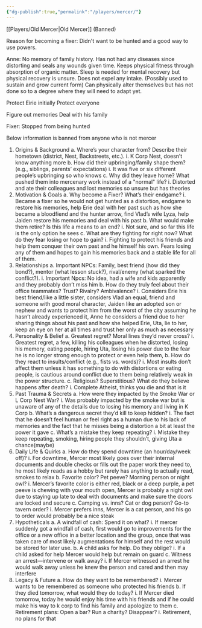 ```yaml
---
{"dg-publish":true,"permalink":"/players/mercer/"}
---
```



[[Players/Old Mercer\|Old Mercer]] (Banned)

Reason for becoming a fixer:
Didn't want to be hunted and a good way to use powers.

Anne:
No memory of family history.
Has not had any diseases since distorting and seals any wounds given time.
Keeps physical fitness through absorption of organic matter.
Sleep is needed for mental recovery but physical recovery is unsure.
Does not expel any intake. (Possibly used to sustain and grow current form)
Can physically alter themselves but has not done so to a degree where they will need to adapt yet.


Protect Eirie initially
Protect everyone

Figure out memories
Deal with his family

Fixer: Stopped from being hunted

Below information is banned from anyone who is not mercer























1.	Origins & Background
a.	Where’s your character from? Describe their hometown (district, Nest, Backstreets, etc.). 
i.	K Corp Nest, doesn’t know anything more
b.	How did their upbringing/family shape them? (e.g., siblings, parents’ expectations)
i.	It was five or six different people’s upbringing so who knows
c.	Why did they leave home? What pushed them into mercenary work instead of a "normal" life?
i.	Distorted and ate their colleagues and lost memories so unsure but has theories
2.	Motivation & Goals
a.	Why become a Fixer? What’s their endgame?
i.	Became a fixer so he would not get hunted as a distortion, endgame to restore his memories, help Erie deal with her past such as how she became a bloodfiend and the hunter arrow,  find Vlad’s wife Lyza, help Jaiden restore his memories and deal with his past
b.	What would make them retire? Is this life a means to an end?
i.	Not sure, and so far this life is the only option he sees
c.	What are they fighting for right now? What do they fear losing or hope to gain?
i.	Fighting to protect his friends and help them conquer their own past and he himself his own. Fears losing any of them and hopes to gain his memories back and a stable life for all of them.
3.	Relationships
a.	Important NPCs: Family, best friend (how did they bond?), mentor (what lesson stuck?), rival/enemy (what sparked the conflict?).
i.	Important Npcs: No idea, had a wife and kids apparently and they probably don’t miss him
b.	How do they truly feel about their office teammates? Trust? Rivalry? Ambivalence?
i.	Considers Erie his best friend/like a little sister, considers Vlad an equal, friend and someone with good moral character, Jaiden like an adopted son or nephew and wants to protect him from the worst of the city assuming he hasn’t already experienced it, Anne he considers a friend due to her sharing things about his past and how she helped Erie, Uta, lie to her, keep an eye on her at all times and trust her only as much as necessary
4.	Personality & Belief
a.	Greatest regret? Moral lines they’d never cross?
i.	Greatest regret, a few, killing his colleagues when he distorted, losing his memory, eating people, hiring Uta, losing his power due to the fear he is no longer strong enough to protect or even help them, 
b.	How do they react to insults/conflict (e.g., fists vs. words)?
i.	Most insults don’t affect them unless it has something to do with distortions or eating people, is cautious around conflict due to them being relatively weak in the power structure.
c.	Religious? Superstitious? What do they believe happens after death?
i.	Complete Atheist, thinks you die and that is it
5.	Past Trauma & Secrets
a.	How were they impacted by the Smoke War or L Corp Nest War?
i.	Was probably impacted by the smoke war but is unaware of any of the details due to losing his memory and living in K Corp
b.	What’s a dangerous secret they’d kill to keep hidden?
i.	The fact that he doesn’t feel human or feel right as a human due to his lack of memories and the fact that he misses being a distortion a bit at least the power it gave
c.	What’s a mistake they keep repeating?
i.	Mistake they keep repeating, smoking, hiring people they shouldn’t, giving Uta a chance(maybe) 
6.	Daily Life & Quirks
a.	How do they spend downtime (an hour/day/week off)?
i.	For downtime, Mercer most likely goes over their internal documents and double checks or fills out the paper work they need to, he most likely reads as a hobby but rarely has anything to actually read, smokes to relax
b.	Favorite color? Pet peeve? Morning person or night owl?
i.	Mercer’s favorite color is either red, black or a deep purple, a pet peeve is chewing with your mouth open, Mercer is probably a night owl due to staying up late to deal with documents and make sure the doors are locked and secure
c.	Camping vs. inns? Cat or dog person? Go-to tavern order?
i.	Mercer prefers inns, Mercer is a cat person, and his go to order would probably be a nice steak
7.	Hypotheticals
a.	A windfall of cash: Spend it on what?
i.	If mercer suddenly got a windfall of cash, first would go to improvements for the office or a new office in a better location and the group, once that was taken care of most likely augmentations for himself and the rest would be stored for later use.
b.	A child asks for help. Do they oblige?
i.	If a child asked for help Mercer would help but remain on guard 
c.	Witness an arrest—intervene or walk away?
i.	If Mercer witnessed an arrest he would walk away unless he knew the person and cared and then may interfere
8.	Legacy & Future
a.	How do they want to be remembered?
i.	Mercer wants to be remembered as someone who protected his friends
b.	If they died tomorrow, what would they do today?
i.	If Mercer died tomorrow, today he would enjoy his time with his friends and if he could make his way to k corp to find his family and apologize to them 
c.	Retirement plans: Open a bar? Run a charity? Disappear?
i.	Retirement, no plans for that
